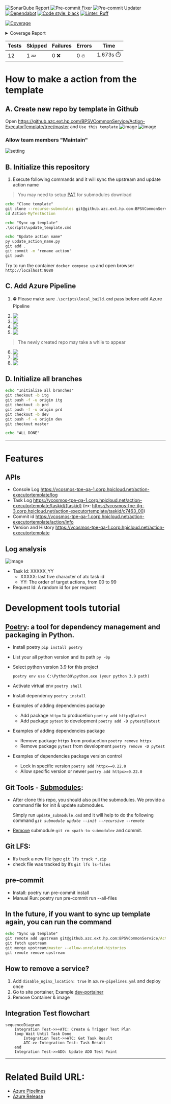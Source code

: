 ![SonarQube Report](https://github.azc.ext.hp.com/BPSVCommonService/Action-ExecutorTemplate/actions/workflows/master-sonarqube-report-updater.yml/badge.svg?branch=master)
![Pre-commit Fixer](https://github.azc.ext.hp.com/BPSVCommonService/Action-ExecutorTemplate/actions/workflows/daily-pre-commit-fixer.yml/badge.svg?branch=master)
![Pre-commit Updater](https://github.azc.ext.hp.com/BPSVCommonService/Action-ExecutorTemplate/actions/workflows/daily-pre-commit-updater.yml/badge.svg?branch=master)
[![Dependabot](https://img.shields.io/badge/Dependabot-enabled-brightgreen.svg)](https://github.com/dependabot)
[![Code style: black](https://img.shields.io/badge/code%20style-black-000000.svg)](https://github.com/psf/black)
[![Linter: Ruff](https://img.shields.io/endpoint?url=https://raw.githubusercontent.com/charliermarsh/ruff/main/assets/badge/v0.json)](https://github.com/charliermarsh/ruff)

<!-- Pytest Coverage Comment:Begin -->
<a href="https://github.com/BPSVCommonService/Action-ExecutorTemplate/blob/undefined/README.md"><img alt="Coverage" src="https://img.shields.io/badge/Coverage-61%25-yellow.svg" /></a><details><summary>Coverage Report </summary><table><tr><th>File</th><th>Stmts</th><th>Miss</th><th>Cover</th><th>Missing</th></tr><tbody><tr><td colspan="5"><b>src/app</b></td></tr><tr><td>&nbsp; &nbsp;<a href="https://github.com/BPSVCommonService/Action-ExecutorTemplate/blob/undefined/src/app/__init__.py">__init__.py</a></td><td>0</td><td>0</td><td>100%</td><td>&nbsp;</td></tr><tr><td>&nbsp; &nbsp;<a href="https://github.com/BPSVCommonService/Action-ExecutorTemplate/blob/undefined/src/app/config.py">config.py</a></td><td>23</td><td>0</td><td>100%</td><td>&nbsp;</td></tr><tr><td>&nbsp; &nbsp;<a href="https://github.com/BPSVCommonService/Action-ExecutorTemplate/blob/undefined/src/app/main.py">main.py</a></td><td>17</td><td>0</td><td>100%</td><td>&nbsp;</td></tr><tr><td colspan="5"><b>src/app/action</b></td></tr><tr><td>&nbsp; &nbsp;<a href="https://github.com/BPSVCommonService/Action-ExecutorTemplate/blob/undefined/src/app/action/__init__.py">__init__.py</a></td><td>0</td><td>0</td><td>100%</td><td>&nbsp;</td></tr><tr><td>&nbsp; &nbsp;<a href="https://github.com/BPSVCommonService/Action-ExecutorTemplate/blob/undefined/src/app/action/executor.py">executor.py</a></td><td>55</td><td>34</td><td>38%</td><td><a href="https://github.com/BPSVCommonService/Action-ExecutorTemplate/blob/undefined/src/app/action/executor.py#L25-L26">25&ndash;26</a>, <a href="https://github.com/BPSVCommonService/Action-ExecutorTemplate/blob/undefined/src/app/action/executor.py#L28-L35">28&ndash;35</a>, <a href="https://github.com/BPSVCommonService/Action-ExecutorTemplate/blob/undefined/src/app/action/executor.py#L40-L43">40&ndash;43</a>, <a href="https://github.com/BPSVCommonService/Action-ExecutorTemplate/blob/undefined/src/app/action/executor.py#L47-L51">47&ndash;51</a>, <a href="https://github.com/BPSVCommonService/Action-ExecutorTemplate/blob/undefined/src/app/action/executor.py#L55-L56">55&ndash;56</a>, <a href="https://github.com/BPSVCommonService/Action-ExecutorTemplate/blob/undefined/src/app/action/executor.py#L60">60</a>, <a href="https://github.com/BPSVCommonService/Action-ExecutorTemplate/blob/undefined/src/app/action/executor.py#L64-L67">64&ndash;67</a>, <a href="https://github.com/BPSVCommonService/Action-ExecutorTemplate/blob/undefined/src/app/action/executor.py#L70">70</a>, <a href="https://github.com/BPSVCommonService/Action-ExecutorTemplate/blob/undefined/src/app/action/executor.py#L75">75</a>, <a href="https://github.com/BPSVCommonService/Action-ExecutorTemplate/blob/undefined/src/app/action/executor.py#L82-L84">82&ndash;84</a>, <a href="https://github.com/BPSVCommonService/Action-ExecutorTemplate/blob/undefined/src/app/action/executor.py#L87-L88">87&ndash;88</a>, <a href="https://github.com/BPSVCommonService/Action-ExecutorTemplate/blob/undefined/src/app/action/executor.py#L90">90</a></td></tr><tr><td>&nbsp; &nbsp;<a href="https://github.com/BPSVCommonService/Action-ExecutorTemplate/blob/undefined/src/app/action/models.py">models.py</a></td><td>18</td><td>0</td><td>100%</td><td>&nbsp;</td></tr><tr><td>&nbsp; &nbsp;<a href="https://github.com/BPSVCommonService/Action-ExecutorTemplate/blob/undefined/src/app/action/router.py">router.py</a></td><td>40</td><td>18</td><td>55%</td><td><a href="https://github.com/BPSVCommonService/Action-ExecutorTemplate/blob/undefined/src/app/action/router.py#L31">31</a>, <a href="https://github.com/BPSVCommonService/Action-ExecutorTemplate/blob/undefined/src/app/action/router.py#L39-L40">39&ndash;40</a>, <a href="https://github.com/BPSVCommonService/Action-ExecutorTemplate/blob/undefined/src/app/action/router.py#L57">57</a>, <a href="https://github.com/BPSVCommonService/Action-ExecutorTemplate/blob/undefined/src/app/action/router.py#L76">76</a>, <a href="https://github.com/BPSVCommonService/Action-ExecutorTemplate/blob/undefined/src/app/action/router.py#L87">87</a>, <a href="https://github.com/BPSVCommonService/Action-ExecutorTemplate/blob/undefined/src/app/action/router.py#L93-L96">93&ndash;96</a>, <a href="https://github.com/BPSVCommonService/Action-ExecutorTemplate/blob/undefined/src/app/action/router.py#L105-L108">105&ndash;108</a>, <a href="https://github.com/BPSVCommonService/Action-ExecutorTemplate/blob/undefined/src/app/action/router.py#L117-L120">117&ndash;120</a></td></tr><tr><td colspan="5"><b>src/app/debug</b></td></tr><tr><td>&nbsp; &nbsp;<a href="https://github.com/BPSVCommonService/Action-ExecutorTemplate/blob/undefined/src/app/debug/__init__.py">__init__.py</a></td><td>0</td><td>0</td><td>100%</td><td>&nbsp;</td></tr><tr><td>&nbsp; &nbsp;<a href="https://github.com/BPSVCommonService/Action-ExecutorTemplate/blob/undefined/src/app/debug/router.py">router.py</a></td><td>80</td><td>47</td><td>41%</td><td><a href="https://github.com/BPSVCommonService/Action-ExecutorTemplate/blob/undefined/src/app/debug/router.py#L38-L45">38&ndash;45</a>, <a href="https://github.com/BPSVCommonService/Action-ExecutorTemplate/blob/undefined/src/app/debug/router.py#L50-L55">50&ndash;55</a>, <a href="https://github.com/BPSVCommonService/Action-ExecutorTemplate/blob/undefined/src/app/debug/router.py#L57-L59">57&ndash;59</a>, <a href="https://github.com/BPSVCommonService/Action-ExecutorTemplate/blob/undefined/src/app/debug/router.py#L64-L66">64&ndash;66</a>, <a href="https://github.com/BPSVCommonService/Action-ExecutorTemplate/blob/undefined/src/app/debug/router.py#L68-L72">68&ndash;72</a>, <a href="https://github.com/BPSVCommonService/Action-ExecutorTemplate/blob/undefined/src/app/debug/router.py#L80-L81">80&ndash;81</a>, <a href="https://github.com/BPSVCommonService/Action-ExecutorTemplate/blob/undefined/src/app/debug/router.py#L93-L99">93&ndash;99</a>, <a href="https://github.com/BPSVCommonService/Action-ExecutorTemplate/blob/undefined/src/app/debug/router.py#L101-L103">101&ndash;103</a>, <a href="https://github.com/BPSVCommonService/Action-ExecutorTemplate/blob/undefined/src/app/debug/router.py#L105-L107">105&ndash;107</a>, <a href="https://github.com/BPSVCommonService/Action-ExecutorTemplate/blob/undefined/src/app/debug/router.py#L109-L112">109&ndash;112</a>, <a href="https://github.com/BPSVCommonService/Action-ExecutorTemplate/blob/undefined/src/app/debug/router.py#L117-L119">117&ndash;119</a></td></tr><tr><td colspan="5"><b>src/app/health</b></td></tr><tr><td>&nbsp; &nbsp;<a href="https://github.com/BPSVCommonService/Action-ExecutorTemplate/blob/undefined/src/app/health/__init__.py">__init__.py</a></td><td>0</td><td>0</td><td>100%</td><td>&nbsp;</td></tr><tr><td>&nbsp; &nbsp;<a href="https://github.com/BPSVCommonService/Action-ExecutorTemplate/blob/undefined/src/app/health/router.py">router.py</a></td><td>26</td><td>0</td><td>100%</td><td>&nbsp;</td></tr><tr><td colspan="5"><b>src/static</b></td></tr><tr><td>&nbsp; &nbsp;<a href="https://github.com/BPSVCommonService/Action-ExecutorTemplate/blob/undefined/src/static/__init__.py">__init__.py</a></td><td>4</td><td>1</td><td>75%</td><td><a href="https://github.com/BPSVCommonService/Action-ExecutorTemplate/blob/undefined/src/static/__init__.py#L7">7</a></td></tr><tr><td><b>TOTAL</b></td><td><b>263</b></td><td><b>100</b></td><td><b>61%</b></td><td>&nbsp;</td></tr></tbody></table></details>

| Tests | Skipped | Failures | Errors | Time |
| ----- | ------- | -------- | -------- | ------------------ |
| 12 | 1 :zzz: | 0 :x: | 0 :fire: | 1.673s :stopwatch: |

<!-- Pytest Coverage Comment:End -->

# How to make a action from the template

## A. Create new repo by template in Github

Open https://github.azc.ext.hp.com/BPSVCommonService/Action-ExecutorTemplate/tree/master and `Use this template`
![image](https://media.github.azc.ext.hp.com/user/14519/files/5de2a1e0-64d9-4d12-9847-9ce5f156c663)
![image](https://media.github.azc.ext.hp.com/user/14519/files/dbfa92a9-41b3-4ca6-aad3-ce414b519dda)

### Allow team members "Maintain"

![setting](https://media.github.azc.ext.hp.com/user/15211/files/bf59ad3f-8861-465c-962c-44ecb851f004)

## B. Initialize this repository

1. Execute following commands and it will sync the upstream and update action name

> You may need to setup [PAT] for submodules download

[pat]: https://docs.github.com/en/authentication/keeping-your-account-and-data-secure/creating-a-personal-access-token

```cmd
echo "Clone template"
git clone --recurse-submodules git@github.azc.ext.hp.com:BPSVCommonService/Action-MyTestAction.git
cd Action-MyTestAction

echo "Sync up template"
.\scripts\update_template.cmd

echo "Update action name"
py update_action_name.py
git add .
git commit -m 'rename action'
git push
```

Try to run the container `docker compose up` and open browser `http://localhost:8080`

## C. Add Azure Pipeline

1. ⛔ Please make sure `.\scripts\local_build.cmd` pass before add Azure Pipeline

<!--
<img src='https://media.github.azc.ext.hp.com/user/15211/files/e83de2b7-a3c3-47c5-a386-86de2d133d2f' align='top'/> -->

2. <img src='https://media.github.azc.ext.hp.com/user/14519/files/1253a1ca-7d6a-48c5-af55-25f550b50dd1' align='top'/>
3. <img src='https://media.github.azc.ext.hp.com/user/14519/files/663b5d63-b7ff-4509-a5bf-3bc385e02659' align='top'/>
4. <img src='https://media.github.azc.ext.hp.com/user/14519/files/3aa4cc49-ec13-45f2-a4a0-03d7a4235bdf' align='top'/>
5. <img src='https://media.github.azc.ext.hp.com/user/14519/files/553e954d-0e8a-4916-a995-be3c2f1e24e2' align='top'/>

> The newly created repo may take a while to appear

6. <img src='https://media.github.azc.ext.hp.com/user/14519/files/e3628d33-cc54-4241-8c54-f141b936452a' align='top'/>
7. <img src='https://media.github.azc.ext.hp.com/user/14519/files/00687dd3-bf3f-4bc3-a1c5-b143fe80cf57' align='top'/>
8. <img src='https://media.github.azc.ext.hp.com/user/14519/files/7d8714de-afcd-46c0-9582-cd0a716e6aec' align='top'/>

<!--
## D. Add Azure Release

9. <img src='https://media.github.azc.ext.hp.com/user/14519/files/6c9483b7-a109-4c1a-a68c-360947538873' align='top'/>

### Dev site Setting:

10. <img src='https://media.github.azc.ext.hp.com/user/15211/files/48a499d1-7c47-497d-990a-c9714aafc5ed' align='top'/>
11. <img src='https://media.github.azc.ext.hp.com/user/14519/files/6d81ff33-d773-470b-98fd-33a4624873a1' align='top'/>
12. <img src='https://media.github.azc.ext.hp.com/user/14519/files/0c0162d5-097f-4860-bb68-8e769b964c25' align='top'/>
13. <img src='https://media.github.azc.ext.hp.com/user/14519/files/2b4741e3-e040-4926-af38-1a85ed29c810' align='top'/>
14. <img src='https://media.github.azc.ext.hp.com/user/14519/files/26b1ca7e-1fd7-4c95-9f3e-4a954b3cafc7' align='top'/>
15. <img src='https://media.github.azc.ext.hp.com/user/14519/files/26e3b051-28d1-4467-b9f4-d0a5035be1ef' align='top'/>
16. <img src='https://media.github.azc.ext.hp.com/user/14519/files/e93a8acc-2ad0-41f9-8bbb-0c507ebe95f9' align='top'/>

### Qa/Itg/Prd Site Setting

Please follow the same steps 10 ~ 12 of `Dev site Setting` (branch in step 12 should be selected to master/itg/prd)

**IMPORTANT** 13~16 only for Dev site
-->

## D. Initialize all branches

```cmd
echo "Initialize all branches"
git checkout -b itg
git push -f -u origin itg
git checkout -b prd
git push -f -u origin prd
git checkout -b dev
git push -f -u origin dev
git checkout master

echo "ALL DONE"
```

---

# Features

## APIs

-   Console Log https://vcosmos-tpe-qa-1.corp.hpicloud.net/action-executortemplate/log
-   Task Log https://vcosmos-tpe-qa-1.corp.hpicloud.net/action-executortemplate/taskid/{taskid}
    (ex: https://vcosmos-tpe-itg-3.corp.hpicloud.net/action-executortemplate/taskid/c7463_00)
-   Commit id https://vcosmos-tpe-qa-1.corp.hpicloud.net/action-executortemplate/action/info
-   Version and History https://vcosmos-tpe-qa-1.corp.hpicloud.net/action-executortemplate

## Log analysis

![image](https://media.github.azc.ext.hp.com/user/14519/files/a075bd6c-6708-40fb-a9ff-dfe76ec61aaa)

-   Task Id: XXXXX_YY
    -   XXXXX: last five character of atc task id
    -   YY: The order of target actions, from 00 to 99
-   Request Id: A random id for per request

# Development tools tutorial

## [Poetry]: a tool for dependency management and packaging in Python.

[poetry]: https://python-poetry.org/docs/basic-usage/

-   Install poetry `pip install poetry`
-   List your all python version and its path `py -0p`
-   Select python version 3.9 for this project

    `poetry env use C:\Python39\python.exe (your python 3.9 path)`

-   Activate virtual env `poetry shell`
-   Install dependency `poetry install`
-   Examples of adding dependencies package
    -   Add package `httpx` to producetion `poetry add httpx@latest`
    -   Add package `pytest` to development `poetry add -D pytest@latest`
-   Examples of adding dependencies package
    -   Remove package `httpx` from producetion `poetry remove httpx`
    -   Remove package `pytest` from development `poetry remove -D pytest`
-   Examples of dependencies package version control
    -   Lock in specific version `poetry add httpx==0.22.0`
    -   Allow specific version or newer `poetry add httpx>=0.22.0`

## Git Tools - [Submodules]:

[submodules]: https://git-scm.com/book/en/v2/Git-Tools-Submodules

-   After clone this repo, you should also pull the submodules. We provide a command file for init & update submodules.

    Simply run `update_submodule.cmd` and it will help to do the following command _`git submodule update --init --recursive --remote`_

-   [Remove] submodule `git rm <path-to-submodule>` and commit.

[remove]: https://gist.github.com/myusuf3/7f645819ded92bda6677

## Git LFS:

-   lfs track a new file type `git lfs track *.zip`
-   check file was tracked by lfs `git lfs ls-files`

## pre-commit

-   Install: poetry run pre-commit install
-   Manual Run: poetry run pre-commit run --all-files

## In the future, if you want to sync up template again, you can run the command

```cmd
echo "Sync up template"
git remote add upstream git@github.azc.ext.hp.com:BPSVCommonService/Action-ExecutorTemplate.git
git fetch upstream
git merge upstream/master --allow-unrelated-histories
git remote remove upstream
```

## How to remove a service?

1.  Add `disable_nginx_location: true` in `azure-pipelines.yml` and deploy once
2.  Go to site portainer, Example [dev-portainer]
3.  Remove Container & image

[dev-portainer]: https://vcosmos-tpe-itg-3.corp.hpicloud.net/portainer/#!/home

## Integration Test flowchart

```mermaid
sequenceDiagram
    Integration Test->>+ATC: Create & Trigger Test Plan
    loop Wait Until Task Done
        Integration Test->>ATC: Get Task Result
        ATC->>-Integration Test: Task Result
    end
    Integration Test->>ADO: Update ADO Test Point
```

---

# Related Build URL:

-   [Azure Pipelines](https://dev.azure.com/hp-csrd-validation/vCosmos/_build)
-   [Azure Release](https://dev.azure.com/hp-csrd-validation/vCosmos/_release?_a=releases&view=all&path=%5C)
